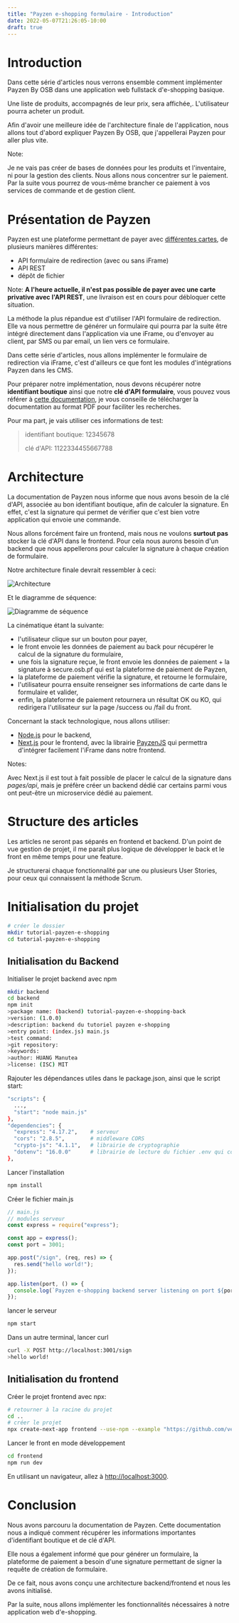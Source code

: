 ```yaml
---
title: "Payzen e-shopping formulaire - Introduction"
date: 2022-05-07T21:26:05-10:00
draft: true
---
```


# Introduction

Dans cette série d'articles nous verrons ensemble comment implémenter Payzen By OSB dans une application web fullstack d'e-shopping basique.

Une liste de produits, accompagnés de leur prix, sera affichée,. L'utilisateur pourra acheter un produit.

Afin d'avoir une meilleure idée de l'architecture finale de l'application, nous allons tout d'abord expliquer Payzen By OSB, que j'appellerai Payzen pour aller plus vite.

Note:

Je ne vais pas créer de bases de données pour les produits et l'inventaire, ni pour la gestion des clients. Nous allons nous concentrer sur le paiement. Par la suite vous pourrez de vous-même brancher ce paiement à vos services de commande et de gestion client.

# Présentation de Payzen

Payzen est une plateforme permettant de payer avec [différentes cartes](https://secure.osb.pf/doc/fr-FR/form-payment/standard-payment/vads-payment-cards.html), de plusieurs manières différentes:

- API formulaire de redirection (avec ou sans iFrame)
- API REST
- dépôt de fichier

Note: **A l'heure actuelle, il n'est pas possible de payer avec une carte privative avec l'API REST**, une livraison est en cours pour débloquer cette situation.

La méthode la plus répandue est d'utiliser l'API formulaire de redirection. Elle va nous permettre de générer un formulaire qui pourra par la suite être intégré directement dans l'application via une iFrame, ou d'envoyer au client, par SMS ou par email, un lien vers ce formulaire.

Dans cette série d'articles, nous allons implémenter le formulaire de redirection via iFrame, c'est d'ailleurs ce que font les modules d'intégrations Payzen dans les CMS.

Pour préparer notre implémentation, nous devons récupérer notre **identifiant boutique** ainsi que notre **clé d'API formulaire**, vous pouvez vous référer à [cette documentation](https://secure.osb.pf/doc/fr-FR/form-payment/standard-payment/s-identifier-lors-des-echanges.html), je vous conseille de télécharger la documentation au format PDF pour faciliter les recherches.

Pour ma part, je vais utiliser ces informations de test:

>identifiant boutique: 12345678
>
>clé d'API: 1122334455667788

# Architecture

La documentation de Payzen nous informe que nous avons besoin de la clé d'API, associée au bon identifiant boutique, afin de calculer la signature. En effet, c'est la signature qui permet de vérifier que c'est bien votre application qui envoie une commande.

Nous allons forcément faire un frontend, mais nous ne voulons **surtout pas** stocker la clé d'API dans le frontend. Pour cela nous aurons besoin d'un backend que nous appellerons pour calculer la signature à chaque création de formulaire.

Notre architecture finale devrait ressembler à ceci:

![Architecture](payzen-e-shopping-architecture.png#center "Architecture")

Et le diagramme de séquence:

![Diagramme de séquence](payzen-e-shopping-sequence.png#center "Diagramme de séquence")

La cinématique étant la suivante:
- l'utilisateur clique sur un bouton pour payer,
- le front envoie les données de paiement au back pour récupérer le calcul de la signature du formulaire,
- une fois la signature reçue, le front envoie les données de paiement + la signature à secure.osb.pf qui est la plateforme de paiement de Payzen,
- la plateforme de paiement vérifie la signature, et retourne le formulaire,
- l'utilisateur pourra ensuite renseigner ses informations de carte dans le formulaire et valider,
- enfin, la plateforme de paiement retournera un résultat OK ou KO, qui redirigera l'utilisateur sur la page /success ou /fail du front.

Concernant la stack technologique, nous allons utiliser:

- [Node.js](https://nodejs.org/en/) pour le backend,
- [Next.js](https://nextjs.org/) pour le frontend, avec la librairie [PayzenJS](https://www.npmjs.com/package/PayzenJS) qui permettra d'intégrer facilement l'iFrame dans notre frontend.

Notes:

Avec Next.js il est tout à fait possible de placer le calcul de la signature dans *pages/api*, mais je préfère créer un backend dédié car certains parmi vous ont peut-être un microservice dédié au paiement.

# Structure des articles

Les articles ne seront pas séparés en frontend et backend. D'un point de vue gestion de projet, il me paraît plus logique de développer le back et le front en même temps pour une feature.

Je structurerai chaque fonctionnalité par une ou plusieurs User Stories, pour ceux qui connaissent la méthode Scrum.

# Initialisation du projet

```bash
# créer le dossier
mkdir tutorial-payzen-e-shopping
cd tutorial-payzen-e-shopping
```

## Initialisation du Backend

Initialiser le projet backend avec npm

```bash
mkdir backend
cd backend
npm init
>package name: (backend) tutorial-payzen-e-shopping-back
>version: (1.0.0)
>description: backend du tutoriel payzen e-shopping
>entry point: (index.js) main.js
>test command:
>git repository:
>keywords:
>author: HUANG Manutea
>license: (ISC) MIT
```

Rajouter les dépendances utiles dans le package.json, ainsi que le script start:

```bash
"scripts": {
  ...,
  "start": "node main.js"
},
"dependencies": {
  "express": "4.17.2",    # serveur
  "cors": "2.8.5",        # middleware CORS
  "crypto-js": "4.1.1",   # librairie de cryptographie
  "dotenv": "16.0.0"      # librairie de lecture du fichier .env qui contiendra notre clé d'API
},
```

Lancer l'installation

```bash
npm install
```
Créer le fichier main.js

```javascript
// main.js
// modules serveur
const express = require("express");

const app = express();
const port = 3001;

app.post("/sign", (req, res) => {
  res.send("hello world!");
});

app.listen(port, () => {
  console.log(`Payzen e-shopping backend server listening on port ${port}`);
});
```
lancer le serveur

```bash
npm start
```

Dans un autre terminal, lancer curl

```bash
curl -X POST http://localhost:3001/sign
>hello world!
```

## Initialisation du frontend

Créer le projet frontend avec npx:

```bash
# retourner à la racine du projet
cd ..
# créer le projet
npx create-next-app frontend --use-npm --example "https://github.com/vercel/next-learn/tree/master/basics/learn-starter"
```

Lancer le front en mode développement

```bash
cd frontend
npm run dev
```

En utilisant un navigateur, allez à [http://localhost:3000](http://localhost:3000).

# Conclusion

Nous avons parcouru la documentation de Payzen. Cette documentation nous a indiqué comment récupérer les informations importantes d'identifiant boutique et de clé d'API.

Elle nous a également informé que pour générer un formulaire, la plateforme de paiement a besoin d'une signature permettant de signer la requête de création de formulaire.

De ce fait, nous avons conçu une architecture backend/frontend et nous les avons initialisé.

Par la suite, nous allons implémenter les fonctionnalités nécessaires à notre application web d'e-shopping.